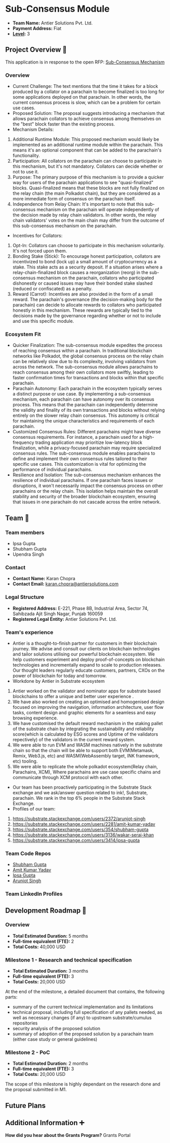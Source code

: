 # Sub-Consensus Module
- **Team Name:** Antier Solutions Pvt. Ltd.
- **Payment Address:** Fiat
- **[Level](https://github.com/w3f/Grants-Program/tree/master#level_slider-levels):** 3
## Project Overview :page_facing_up:
This application is in response to the open RFP: [Sub-Consensus Mechanism](https://github.com/w3f/Grants-Program/blob/master/docs/RFPs/Open/sub-consensus.md)
### Overview
- Current Challenge: The text mentions that the time it takes for a block produced by a collator on a parachain to become finalized is too long for some applications deployed on that parachain. In other words, the current consensus process is slow, which can be a problem for certain use cases.
- Proposed Solution: The proposal suggests introducing a mechanism that allows parachain collators to achieve consensus among themselves on the "best" block faster than the existing process.
- Mechanism Details:
1. Additional Runtime Module: This proposed mechanism would likely be implemented as an additional runtime module within the parachain. This means it's an optional component that can be added to the parachain's functionality.
2. Participation: All collators on the parachain can choose to participate in this mechanism, but it's not mandatory. Collators can decide whether or not to use it.
3. Purpose: The primary purpose of this mechanism is to provide a quicker way for users of the parachain applications to see "quasi-finalized" blocks. Quasi-finalized means that these blocks are not fully finalized on the relay chain (the main Polkadot chain), but they are considered as a more immediate form of consensus on the parachain itself.
4. Independence from Relay Chain: It's important to note that this sub-consensus mechanism on the parachain will operate independently of the decision made by relay chain validators. In other words, the relay chain validators' votes on the main chain may differ from the outcome of this sub-consensus mechanism on the parachain.
- Incentives for Collators:
1. Opt-In: Collators can choose to participate in this mechanism voluntarily. It's not forced upon them.
2. Bonding Stake (Stick): To encourage honest participation, collators are incentivized to bond (lock up) a small amount of cryptocurrency as a stake. This stake acts as a security deposit. If a situation arises where a relay-chain-finalized block causes a reorganization (reorg) in the sub-consensus mechanism on the parachain, collators who participated dishonestly or caused issues may have their bonded stake slashed (reduced or confiscated) as a penalty.
3. Reward (Carrot): Incentives are also provided in the form of a small reward. The parachain's governance (the decision-making body for the parachain) can decide to allocate rewards to collators who participated honestly in this mechanism. These rewards are typically tied to the decisions made by the governance regarding whether or not to include and use this specific module.

### Ecosystem Fit
- Quicker Finalization: The sub-consensus module expedites the process of reaching consensus within a parachain. In traditional blockchain networks like Polkadot, the global consensus process on the relay chain can be relatively slow due to its complexity, involving validators from across the network. The sub-consensus module allows parachains to reach consensus among their own collators more swiftly, leading to faster confirmation times for transactions and blocks within that specific parachain.
- Parachain Autonomy: Each parachain in the ecosystem typically serves a distinct purpose or use case. By implementing a sub-consensus mechanism, each parachain can have autonomy over its consensus process. This means that the parachain can independently determine the validity and finality of its own transactions and blocks without relying entirely on the slower relay chain consensus. This autonomy is critical for maintaining the unique characteristics and requirements of each parachain.
- Customized Consensus Rules: Different parachains might have diverse consensus requirements. For instance, a parachain used for a high-frequency trading application may prioritize low-latency block finalization, while a privacy-focused parachain may require specialized consensus rules. The sub-consensus module enables parachains to define and implement their own consensus rules tailored to their specific use cases. This customization is vital for optimizing the performance of individual parachains.
- Resilience and Isolation: The sub-consensus mechanism enhances the resilience of individual parachains. If one parachain faces issues or disruptions, it won't necessarily impact the consensus process on other parachains or the relay chain. This isolation helps maintain the overall stability and security of the broader blockchain ecosystem, ensuring that issues in one parachain do not cascade across the entire network.
## Team :busts_in_silhouette:
### Team members
- Ipsa Gupta
- Shubham Gupta
- Upendra Singh
### Contact
- **Contact Name:** Karan Chopra
- **Contact Email:** karan.chopra@antiersolutions.com
### Legal Structure
- **Registered Address:** E-221, Phase 8B, Industrial Area, Sector 74, Sahibzada Ajit Singh Nagar, Punjab 160059
- **Registered Legal Entity:** Antier Solutions Pvt. Ltd.
### Team's experience
- Antier is a thought-to-finish partner for customers in their blockchain journey. We advise and consult our clients on blockchain technologies and tailor solutions utilising our powerful blockchain ecosystem. We help customers experiment and deploy proof-of-concepts on blockchain technologies and incrementally expand to scale to production releases. Our thought leaders regularly educate customers, partners, CXOs on the power of blockchain for today and tomorrow.
- Workdone by Antier in Substrate ecosystem
1. Antier worked on the validator and nominator apps for substrate based blockchains to offer a unique and better user experience .
2. We have also worked on creating an optimised and homogenised design focused on improving the navigation, information architecture, user flow tasks, content design and graphic elements for a seamless and easy browsing experience.
3. We have customised the default reward mechanism in the staking pallet of the substrate chain by integrating the sustainability and reliability score(which is calculated by ESG scores and Uptime of the validators repectively) of the validators in the current reward system.
4. We were able to run EVM and WASM machines natively in the substrate chain so that the chain will be able to support both EVM(Metamask, Remix, Web3.js, etc) and WASM(WebAssembly target, INK framework, etc) tooling.
5. We were able to replicate the whole polkadot ecosystem(Relay chain, Parachains, XCM), Where parachains are use case specific chains and communicate through XCM protocol with each other.
- Our team has been proactively participating in the Substrate Stack exchange and we ask/answer question related to ink!, Substrate, parachain. We rank in the top 6% people in the Substrate Stack Exchange. 
- Profiles of our team:
1. https://substrate.stackexchange.com/users/2372/arunjot-singh
2. https://substrate.stackexchange.com/users/2281/amit-kumar-yadav
3. https://substrate.stackexchange.com/users/354/shubham-gupta
4. https://substrate.stackexchange.com/users/3136/wakar-seraj-khan
5. https://substrate.stackexchange.com/users/3414/ipsa-gupta
### Team Code Repos
- [Shubham Gupta](https://github.com/s-h-ubham)
- [Amit Kumar Yadav](https://github.com/Amit191kumar)
- [Ipsa Gupta](https://github.com/Ipsa11)
- [Arunjot Singh](https://github.com/arunjot12)
### Team LinkedIn Profiles

## Development Roadmap :nut_and_bolt:
### Overview
* **Total Estimated Duration:** 5 months
* **Full-time equivalent (FTE):** 2
* **Total Costs:** 40,000 USD

### Milestone 1 - Research and technical specification

* **Total Estimated Duration:** 3 months
* **Full-time equivalent (FTE):** 3
* **Total Costs:** 20,000 USD

At the end of the milestone, a detailed document that contains, the following parts:
- summary of the current technical implementation and its limitations
- technical proposal, including full specification of any pallets needed, as well as necessary changes (if any) to upstream substrate/cumulus repositories
- security analysis of the proposed solution
- summary of adoption of the proposed solution by a parachain team (either case study or general guidelines)

### Milestone 2 - PoC

* **Total Estimated Duration:** 2 months
* **Full-time equivalent (FTE):** 3
* **Total Costs:** 20,000 USD

The scope of this milestone is highly dependant on the research done and the proposal submitted in M1.

## Future Plans
## Additional Information :heavy_plus_sign:
**How did you hear about the Grants Program?** Grants Portal
